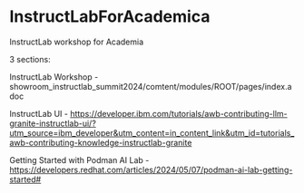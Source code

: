 # InstructLabForAcademica
InstructLab workshop for Academia

3 sections:

InstructLab Workshop - showroom_instructlab_summit2024/comtent/modules/ROOT/pages/index.adoc

InstructLab UI - https://developer.ibm.com/tutorials/awb-contributing-llm-granite-instructlab-ui/?utm_source=ibm_developer&utm_content=in_content_link&utm_id=tutorials_awb-contributing-knowledge-instructlab-granite

Getting Started with Podman AI Lab - https://developers.redhat.com/articles/2024/05/07/podman-ai-lab-getting-started#